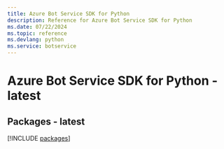 ```yaml
---
title: Azure Bot Service SDK for Python
description: Reference for Azure Bot Service SDK for Python
ms.date: 07/22/2024
ms.topic: reference
ms.devlang: python
ms.service: botservice
---
```

# Azure Bot Service SDK for Python - latest
## Packages - latest
[!INCLUDE [packages](bot-service-index.md)]